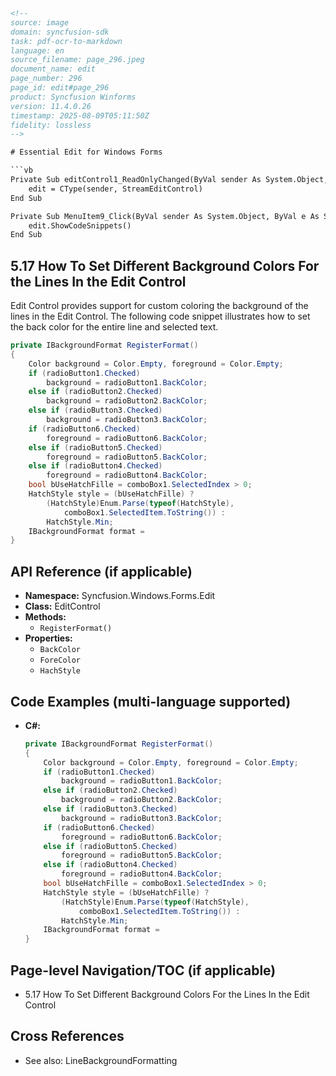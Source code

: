 ```html
<!-- 
source: image
domain: syncfusion-sdk
task: pdf-ocr-to-markdown
language: en
source_filename: page_296.jpeg
document_name: edit
page_number: 296
page_id: edit#page_296
product: Syncfusion Winforms
version: 11.4.0.26
timestamp: 2025-08-09T05:11:50Z
fidelity: lossless
-->

# Essential Edit for Windows Forms

```vb
Private Sub editControl1_ReadOnlyChanged(ByVal sender As System.Object, ByVal e As System.EventArgs) Handles editControl1.ReadOnlyChanged
    edit = CType(sender, StreamEditControl)
End Sub

Private Sub MenuItem9_Click(ByVal sender As System.Object, ByVal e As System.EventArgs) Handles MenuItem9.Click
    edit.ShowCodeSnippets()
End Sub
```

## 5.17 How To Set Different Background Colors For the Lines In the Edit Control

Edit Control provides support for custom coloring the background of the lines in the Edit Control. The following code snippet illustrates how to set the back color for the entire line and selected text.

```csharp
private IBackgroundFormat RegisterFormat()
{
    Color background = Color.Empty, foreground = Color.Empty;
    if (radioButton1.Checked)
        background = radioButton1.BackColor;
    else if (radioButton2.Checked)
        background = radioButton2.BackColor;
    else if (radioButton3.Checked)
        background = radioButton3.BackColor;
    if (radioButton6.Checked)
        foreground = radioButton6.BackColor;
    else if (radioButton5.Checked)
        foreground = radioButton5.BackColor;
    else if (radioButton4.Checked)
        foreground = radioButton4.BackColor;
    bool bUseHatchFille = comboBox1.SelectedIndex > 0;
    HatchStyle style = (bUseHatchFille) ? 
        (HatchStyle)Enum.Parse(typeof(HatchStyle), 
            comboBox1.SelectedItem.ToString()) :
        HatchStyle.Min;
    IBackgroundFormat format =
}
```

## API Reference (if applicable)
- **Namespace:** Syncfusion.Windows.Forms.Edit
- **Class:** EditControl
- **Methods:**
  - `RegisterFormat()`
- **Properties:**
  - `BackColor`
  - `ForeColor`
  - `HachStyle`

## Code Examples (multi-language supported)
- **C#:**
  ```csharp
  private IBackgroundFormat RegisterFormat()
  {
      Color background = Color.Empty, foreground = Color.Empty;
      if (radioButton1.Checked)
          background = radioButton1.BackColor;
      else if (radioButton2.Checked)
          background = radioButton2.BackColor;
      else if (radioButton3.Checked)
          background = radioButton3.BackColor;
      if (radioButton6.Checked)
          foreground = radioButton6.BackColor;
      else if (radioButton5.Checked)
          foreground = radioButton5.BackColor;
      else if (radioButton4.Checked)
          foreground = radioButton4.BackColor;
      bool bUseHatchFille = comboBox1.SelectedIndex > 0;
      HatchStyle style = (bUseHatchFille) ? 
          (HatchStyle)Enum.Parse(typeof(HatchStyle), 
              comboBox1.SelectedItem.ToString()) :
          HatchStyle.Min;
      IBackgroundFormat format =
  }
  ```

## Page-level Navigation/TOC (if applicable)
- 5.17 How To Set Different Background Colors For the Lines In the Edit Control

## Cross References
- See also: LineBackgroundFormatting

<!-- tags: [Syncfusion Winforms, edit control, background color customization] keywords: [edit, background color, line formatting, control, example, registration] -->
```